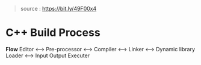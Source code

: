 > source : https://bit.ly/49F00x4

# C++ Build Process

**Flow**
Editor <--> Pre-processor <--> Compiler <--> Linker <--> Dynamic library Loader <--> Input Output Executer


